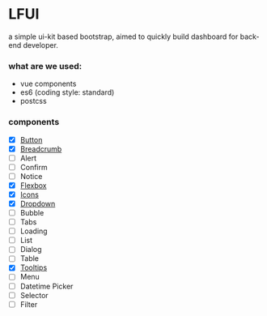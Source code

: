 # LFUI
 a simple ui-kit based bootstrap, aimed to quickly build dashboard  for back-end developer.

### what are we used:

- vue components
- es6 (coding style: standard)
- postcss



### components

- [x] [Button](https://github.com/terranc/LFUI/wiki/Button-&&-ButtonGroup)
- [x] [Breadcrumb](https://github.com/terranc/LFUI/wiki/Breadcrumb)
- [ ] Alert
- [ ] Confirm
- [ ] Notice
- [x] [Flexbox](https://github.com/terranc/LFUI/wiki/Flexbox)
- [x] [Icons](https://github.com/terranc/LFUI/wiki/Icons)
- [x] [Dropdown](https://github.com/terranc/LFUI/wiki/Button-&-ButtonGroup-&-Dropdown)
- [ ] Bubble
- [ ] Tabs
- [ ] Loading
- [ ] List
- [ ] Dialog
- [ ] Table
- [x] [Tooltips](https://github.com/terranc/LFUI/wiki/Tooltips)
- [ ] Menu
- [ ] Datetime Picker
- [ ] Selector
- [ ] Filter
